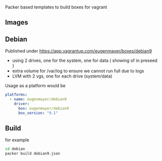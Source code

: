 Packer based templates to build boxes for vagrant

Images
----

## Debian

Published under https://app.vagrantup.com/eugenmayer/boxes/debian9

 - using 2 drives, one for the system, one for data ( showing of in preseed )
 - extra volume for /var/log to ensure we cannot run full due to logs
 - LVM with 2 vgs, one for each drive (system/data)
 

Usage as a platform would be

```yaml
platforms:
  - name: eugenmayer/debian9
    driver:
      box: eugenmayer/debian9
      box_version: "9.1"
```


Build
-----

for example

```bash
cd debian
packer build debian9.json
```

